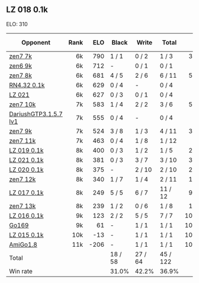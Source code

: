 ## LZ 018 0.1k ##

ELO: 310

Opponent | Rank | ELO | Black | Write | Total | Win rate
---------|-----:|----:|-------|-------|-------|-------:
[zen7 7k](zen7%207k.md) | 6k | 790 | 1 / 1 | 0 / 2 | 1 / 3 | 33.3%
[zen6 9k](zen6%209k.md) | 6k | 712 | - | 0 / 1 | 0 / 1 | 0.0%
[zen7 8k](zen7%208k.md) | 6k | 681 | 4 / 5 | 2 / 6 | 6 / 11 | 54.5%
[RN4.32 0.1k](RN4.32%200.1k.md) | 6k | 629 | 0 / 4 | - | 0 / 4 | 0.0%
[LZ 021](LZ%20021.md) | 6k | 627 | 0 / 3 | 0 / 1 | 0 / 4 | 0.0%
[zen7 10k](zen7%2010k.md) | 7k | 583 | 1 / 4 | 2 / 2 | 3 / 6 | 50.0%
[DariushGTP3.1.5.7 lv1](DariushGTP3.1.5.7%20lv1.md) | 7k | 555 | 0 / 4 | - | 0 / 4 | 0.0%
[zen7 9k](zen7%209k.md) | 7k | 524 | 3 / 8 | 1 / 3 | 4 / 11 | 36.4%
[zen7 11k](zen7%2011k.md) | 7k | 463 | 0 / 4 | 1 / 8 | 1 / 12 | 8.3%
[LZ 019 0.1k](LZ%20019%200.1k.md) | 8k | 400 | 0 / 3 | 1 / 2 | 1 / 5 | 20.0%
[LZ 021 0.1k](LZ%20021%200.1k.md) | 8k | 381 | 0 / 3 | 3 / 7 | 3 / 10 | 30.0%
[LZ 020 0.1k](LZ%20020%200.1k.md) | 8k | 375 | - | 2 / 10 | 2 / 10 | 20.0%
[zen7 12k](zen7%2012k.md) | 8k | 340 | 1 / 7 | 1 / 4 | 2 / 11 | 18.2%
[LZ 017 0.1k](LZ%20017%200.1k.md) | 8k | 249 | 5 / 5 | 6 / 7 | 11 / 12 | 91.7%
[zen7 13k](zen7%2013k.md) | 8k | 239 | 1 / 2 | 0 / 6 | 1 / 8 | 12.5%
[LZ 016 0.1k](LZ%20016%200.1k.md) | 9k | 123 | 2 / 2 | 5 / 5 | 7 / 7 | 100.0%
[Go169](Go169.md) | 9k | 61 | - | 1 / 1 | 1 / 1 | 100.0%
[LZ 015 0.1k](LZ%20015%200.1k.md) | 10k | -13 | - | 1 / 1 | 1 / 1 | 100.0%
[AmiGo1.8](AmiGo1.8.md) | 11k | -206 | - | 1 / 1 | 1 / 1 | 100.0%
Total | | | 18 / 58 | 27 / 64 | 45 / 122 | 
Win rate| | | 31.0% | 42.2% | 36.9% | 
